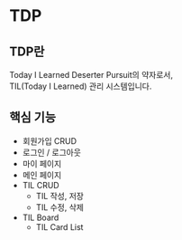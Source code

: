 # TDP

## TDP란
Today I Learned Deserter Pursuit의 약자로서,<br>
TIL(Today I Learned) 관리 시스템입니다.

## 핵심 기능
- 회원가입 CRUD
- 로그인 / 로그아웃
- 마이 페이지
- 메인 페이지
- TIL CRUD
    - TIL 작성, 저장
    - TIL 수정, 삭제
- TIL Board
    - TIL Card List
